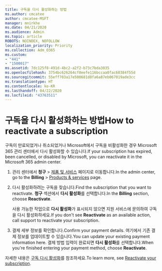 ```yaml
---
title: 구독을 다시 활성화하는 방법
ms.author: cmcatee
author: cmcatee-MSFT
manager: mnirkhe
ms.date: 04/21/2020
ms.audience: Admin
ms.topic: article
ROBOTS: NOINDEX, NOFOLLOW
localization_priority: Priority
ms.collection: Adm_O365
ms.custom:
- "441"
- "1500017"
ms.assetid: 7dc125f8-491d-4bc2-a2f2-b73c7bda3035
ms.openlocfilehash: 3754bc626264cf8eefe116bccaa0fac60384f55d
ms.sourcegitcommit: 55eff703a17e500681d8fa6a87eb067019ade3cc
ms.translationtype: HT
ms.contentlocale: ko-KR
ms.lasthandoff: 04/22/2020
ms.locfileid: "43763511"
---
```

# <a name="how-to-reactivate-a-subscription"></a><span data-ttu-id="29ca8-102">구독을 다시 활성화하는 방법</span><span class="sxs-lookup"><span data-stu-id="29ca8-102">How to reactivate a subscription</span></span>

<span data-ttu-id="29ca8-103">구독이 만료되었거나 취소되었거나 Microsoft에서 구독을 비활성화한 경우 Microsoft 365 관리 센터에서 다시 활성화할 수 있습니다.</span><span class="sxs-lookup"><span data-stu-id="29ca8-103">If your subscription has expired, been cancelled, or disabled by Microsoft, you can reactivate it in the Microsoft 365 admin center.</span></span>
  
1. <span data-ttu-id="29ca8-104">관리 센터에서 **청구** \> [제품 및 서비스](https://go.microsoft.com/fwlink/p/?linkid=842054) 페이지로 이동합니다.</span><span class="sxs-lookup"><span data-stu-id="29ca8-104">In the admin center, go to the **Billing** \> [Products & services](https://go.microsoft.com/fwlink/p/?linkid=842054) page.</span></span>

2. <span data-ttu-id="29ca8-105">다시 활성화하려는 구독을 찾습니다.</span><span class="sxs-lookup"><span data-stu-id="29ca8-105">Find the subscription that you want to reactivate.</span></span> <span data-ttu-id="29ca8-106">**청구** 섹션에서 **다시 활성화**를 선택합니다.</span><span class="sxs-lookup"><span data-stu-id="29ca8-106">In the **Billing** section, choose **Reactivate**.</span></span>

    <span data-ttu-id="29ca8-107">사용 가능한 작업으로 **다시 활성화**가 표시되지 않으면 지원 서비스에 문의하여 구독을 다시 활성화하세요.</span><span class="sxs-lookup"><span data-stu-id="29ca8-107">If you don't see **Reactivate** as an available action, call support to reactivate your subscription.</span></span>

3. <span data-ttu-id="29ca8-108">결제 세부 정보를 확인합니다.</span><span class="sxs-lookup"><span data-stu-id="29ca8-108">Confirm your payment details.</span></span> <span data-ttu-id="29ca8-109">여기에서 기존 결제 정보를 업데이트할 수 있습니다.</span><span class="sxs-lookup"><span data-stu-id="29ca8-109">You can update your existing payment information here.</span></span> <span data-ttu-id="29ca8-110">결제 방법 입력이 완료되면 **다시 활성화**를 선택합니다.</span><span class="sxs-lookup"><span data-stu-id="29ca8-110">When you're finished entering your payment method, choose **Reactivate**.</span></span>

<span data-ttu-id="29ca8-111">자세한 내용은 [구독 다시 활성화](https://docs.microsoft.com/office365/admin/subscriptions-and-billing/reactivate-your-subscription)를 참조하세요.</span><span class="sxs-lookup"><span data-stu-id="29ca8-111">To learn more, see [Reactivate your subscription](https://docs.microsoft.com/office365/admin/subscriptions-and-billing/reactivate-your-subscription).</span></span>